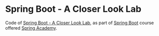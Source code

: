 # Spring Boot - A Closer Look Lab

Code
of [Spring Boot - A Closer Look Lab](https://spring.academy/courses/spring-boot/lessons/spring-boot-closer-look-lab),
as part of [Spring Boot](https://spring.academy/courses/spring-boot) course
offered [Spring Academy](https://spring.academy/).
